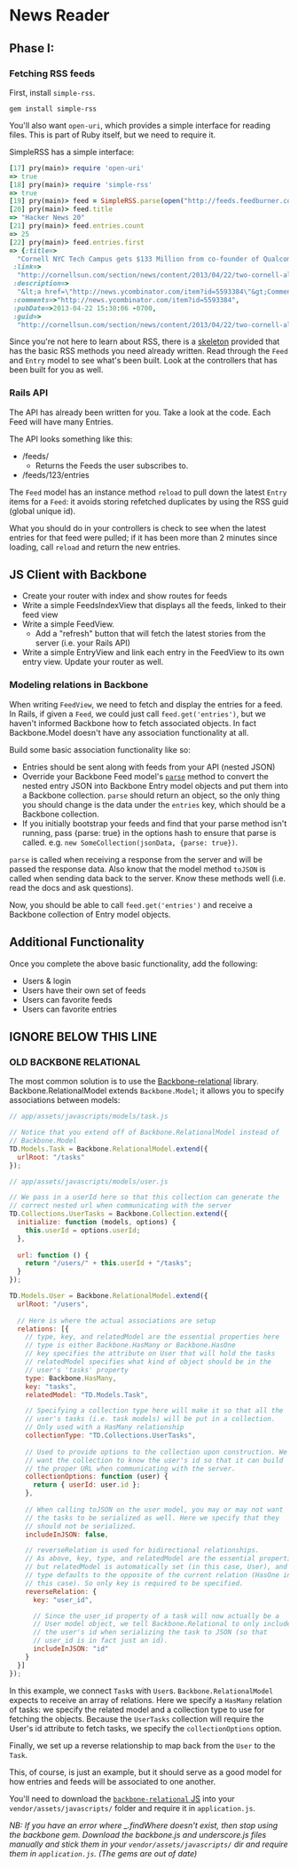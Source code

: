 # News Reader

## Phase I:

### Fetching RSS feeds

First, install `simple-rss`.

```
gem install simple-rss
```

You'll also want `open-uri`, which provides a simple interface for
reading files. This is part of Ruby itself, but we need to require it.

SimpleRSS has a simple interface:

```ruby
[17] pry(main)> require 'open-uri'
=> true
[18] pry(main)> require 'simple-rss'
=> true
[19] pry(main)> feed = SimpleRSS.parse(open("http://feeds.feedburner.com/newsyc20"));
[20] pry(main)> feed.title
=> "Hacker News 20"
[21] pry(main)> feed.entries.count
=> 25
[22] pry(main)> feed.entries.first
=> {:title=>
  "Cornell NYC Tech Campus gets $133 Million from co-founder of Qualcomm (cornellsun.com)",
 :link=>
  "http://cornellsun.com/section/news/content/2013/04/22/two-cornell-alumni-donate-133-million-tech-campus-bloomberg-announce",
 :description=>
  "&lt;a href=\"http://news.ycombinator.com/item?id=5593384\"&gt;Comments&lt;/a&gt;&lt;img src=\"http://feeds.feedburner.com/~r/newsyc20/~4/acfo12bplj4\" height=\"1\" width=\"1\"/&gt;",
 :comments=>"http://news.ycombinator.com/item?id=5593384",
 :pubDate=>2013-04-22 15:30:06 -0700,
 :guid=>
  "http://cornellsun.com/section/news/content/2013/04/22/two-cornell-alumni-donate-133-million-tech-campus-bloomberg-announce"}
```

Since you're not here to learn about RSS, there is a
[skeleton][rss-skeleton] provided that has the basic RSS methods you
need already written. Read through the `Feed` and `Entry` model to see
what's been built. Look at the controllers that has been built for you as
well.

[rss-skeleton]: https://github.com/appacademy-demos/news-reader-demo

### Rails API

The API has already been written for you. Take a look at the code. Each Feed will have
many Entries.

The API looks something like this:

* /feeds/
    * Returns the Feeds the user subscribes to.
* /feeds/123/entries

The `Feed` model has an instance method `reload` to pull down the latest `Entry`
items for a `Feed`: it avoids storing refetched duplicates by using the
RSS guid (global unique id). 

What you should do in your controllers is check to see when the latest
entries for that feed were pulled; if it has been more than 2 minutes
since loading, call `reload` and return the new entries.

## JS Client with Backbone

* Create your router with index and show routes for feeds
* Write a simple FeedsIndexView that displays all the feeds, linked to
  their feed view
* Write a simple FeedView.
    * Add a "refresh" button that will fetch the latest stories from
      the server (i.e. your Rails API)
* Write a simple EntryView and link each entry in the FeedView to its
  own entry view. Update your router as well.

### Modeling relations in Backbone

When writing `FeedView`, we need to fetch and display the entries for
a feed. In Rails, if given a `Feed`, we could just call
`feed.get('entries')`, but we haven't informed Backbone how to fetch
associated objects. In fact Backbone.Model doesn't have any
association functionality at all.

Build some basic association functionality like so:
  * Entries should be sent along with feeds from your API (nested JSON)
  * Override your Backbone Feed model's [`parse`][backbone-parse] method
    to convert the nested entry JSON into Backbone Entry model objects
    and put them into a Backbone collection. `parse` should return an
    object, so the only thing you should change is the data under the
    `entries` key, which should be a Backbone collection.
  * If you initially bootstrap your feeds and find that your parse method isn't running,
    pass {parse: true} in the options hash to ensure that parse is called.
    e.g. `new SomeCollection(jsonData, {parse: true})`.

[backbone-parse]: http://backbonejs.org/#Model-parse

`parse` is called when receiving a response from the server and will be
passed the response data. Also know that the model method `toJSON` is
called when sending data back to the server. Know these methods well
(i.e. read the docs and ask questions). 

Now, you should be able to call `feed.get('entries')` and receive a Backbone
collection of Entry model objects.

## Additional Functionality

Once you complete the above basic functionality, add the following:

* Users & login
* Users have their own set of feeds
* Users can favorite feeds
* Users can favorite entries

## IGNORE BELOW THIS LINE

### OLD BACKBONE RELATIONAL

The most common solution is to use the
[Backbone-relational][backbone-relational] library.
Backbone.RelationalModel extends `Backbone.Model`; it allows you to
specify associations between models:

```javascript
// app/assets/javascripts/models/task.js

// Notice that you extend off of Backbone.RelationalModel instead of
// Backbone.Model
TD.Models.Task = Backbone.RelationalModel.extend({
  urlRoot: "/tasks"
});

// app/assets/javascripts/models/user.js

// We pass in a userId here so that this collection can generate the 
// correct nested url when communicating with the server
TD.Collections.UserTasks = Backbone.Collection.extend({
  initialize: function (models, options) {
    this.userId = options.userId;
  },
  
  url: function () {
    return "/users/" + this.userId + "/tasks";
  }
});

TD.Models.User = Backbone.RelationalModel.extend({
  urlRoot: "/users",
  
  // Here is where the actual associations are setup
  relations: [{
    // type, key, and relatedModel are the essential properties here
    // type is either Backbone.HasMany or Backbone.HasOne
    // key specifies the attribute on User that will hold the tasks
    // relatedModel specifies what kind of object should be in the
    // user's 'tasks' property
    type: Backbone.HasMany,
    key: "tasks",
    relatedModel: "TD.Models.Task",

    // Specifying a collection type here will make it so that all the 
    // user's tasks (i.e. task models) will be put in a collection.
    // Only used with a HasMany relationship
    collectionType: "TD.Collections.UserTasks",
    
    // Used to provide options to the collection upon construction. We
    // want the collection to know the user's id so that it can build
    // the proper URL when communicating with the server.
    collectionOptions: function (user) {
      return { userId: user.id };
    },
    
    // When calling toJSON on the user model, you may or may not want 
    // the tasks to be serialized as well. Here we specify that they
    // should not be serialized.
    includeInJSON: false,

    // reverseRelation is used for bidirectional relationships. 
    // As above, key, type, and relatedModel are the essential properties,
    // but relatedModel is automatically set (in this case, User), and
    // type defaults to the opposite of the current relation (HasOne in
    // this case). So only key is required to be specified.
    reverseRelation: {
      key: "user_id",

      // Since the user_id property of a task will now actually be a
      // User model object, we tell Backbone.Relational to only include
      // the user's id when serializing the task to JSON (so that
      // user_id is in fact just an id).
      includeInJSON: "id"
    }
  }]
});
```

In this example, we connect `Task`s with
`User`s. `Backbone.RelationalModel` expects to receive an array of
relations. Here we specify a `HasMany` relation of tasks: we specify
the related model and a collection type to use for fetching the
objects. Because the `UserTasks` collection will require the User's id
attribute to fetch tasks, we specify the `collectionOptions` option.

Finally, we set up a reverse relationship to map back from the `User`
to the `Task`.

This, of course, is just an example, but it should serve as a good model
for how entries and feeds will be associated to one another. 

You'll need to download the [`backbone-relational`
JS][backbone-relational] into your `vendor/assets/javascripts/` folder
and require it in `application.js`.

[backbone-relational]: http://backbonerelational.org/

*NB: If you have an error where _.findWhere doesn't exist, then stop
using the backbone gem.  Download the backbone.js and underscore.js
files manually and stick them in your `vendor/assets/javascripts/` dir
and require them in `application.js`. (The gems are out of date)*


